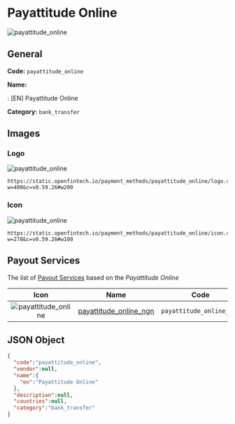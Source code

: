 
# Payattitude Online 
![payattitude_online](https://static.openfintech.io/payment_methods/payattitude_online/logo.svg?w=400&c=v0.59.26#w200)  

## General 
**Code:** `payattitude_online` 
 
**Name:** 
 
:	[EN] Payattitude Online 
 
**Category:** `bank_transfer` 
 

## Images 

### Logo 
![payattitude_online](https://static.openfintech.io/payment_methods/payattitude_online/logo.svg?w=400&c=v0.59.26#w200)  

```
https://static.openfintech.io/payment_methods/payattitude_online/logo.svg?w=400&c=v0.59.26#w200
```  

### Icon 
![payattitude_online](https://static.openfintech.io/payment_methods/payattitude_online/icon.svg?w=278&c=v0.59.26#w100)  

```
https://static.openfintech.io/payment_methods/payattitude_online/icon.svg?w=278&c=v0.59.26#w100
```  

## Payout Services 
 
The list of [Payout Services](/payout-services/) based on the _Payattitude Online_ 

|Icon|Name|Code| 
|:---:|:---:|:---:| 
|![payattitude_online](https://static.openfintech.io/payout_methods/payattitude_online/icon.svg?w=278&c=v0.59.26#w40) |[payattitude_online_ngn](/payout-services/payattitude_online_ngn/)|`payattitude_online_ngn`| 
 

## JSON Object 

```json
{
  "code":"payattitude_online",
  "vendor":null,
  "name":{
    "en":"Payattitude Online"
  },
  "description":null,
  "countries":null,
  "category":"bank_transfer"
}
```  
